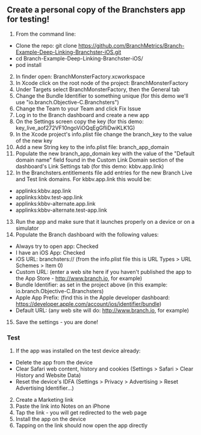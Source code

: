 ## Create a personal copy of the Branchsters app for testing!

1. From the command line:  
  - Clone the repo: git clone https://github.com/BranchMetrics/Branch-Example-Deep-Linking-Branchster-iOS.git  
  - cd Branch-Example-Deep-Linking-Branchster-iOS/  
  - pod install
2. In finder open: BranchMonsterFactory.xcworkspace
3. In Xcode click on the root node of the project: BranchMonsterFactory
4. Under Targets select BranchMonsterFactory, then the General tab
5. Change the Bundle Identifier to something unique (for this demo we'll use "io.branch.Objective-C.Branchsters")
6. Change the Team to your Team and click Fix Issue
7. Log in to the Branch dashboard and create a new app
8. On the Settings screen copy the key (for this demo: key_live_aof272VF10ngoViOQqEgGfliDwiKLK1G)
9. In the Xcode project's info.plist file change the branch_key to the value of the new key
10. Add a new String key to the info.plist file: branch_app_domain
11. Populate the new branch_app_domain key with the value of the "Default domain name" field found in the Custom Link Domain section of the dashboard's Link Settings tab (for this demo: kbbv.app.link)
12. In the Branchsters.entitlements file add entries for the new Branch Live and Test link domains. For kbbv.app.link this would be:
 - applinks:kbbv.app.link
 - applinks:kbbv.test-app.link
 - applinks:kbbv-alternate.app.link
 - applinks:kbbv-alternate.test-app.link
13. Run the app and make sure that it launches properly on a device or on a simulator
14. Populate the Branch dashboard with the following values:
 - Always try to open app: Checked
 - I have an iOS App: Checked
 - iOS URL: branchsters:// (from the info.plist file this is URL Types > URL Schemes > Item 0)
 - Custom URL: (enter a web site here if you haven't published the app to the App Store - http://www.branch.io, for example)
 - Bundle Identifier: as set in the project above (in this example: io.branch.Objective-C.Branchsters)
 - Apple App Prefix: (find this in the Apple developer dashboard: https://developer.apple.com/account/ios/identifier/bundle)
 - Default URL: (any web site will do: http://www.branch.io, for example)
15. Save the settings - you are done!

### Test
1. If the app was installed on the test device already:
 - Delete the app from the device
 - Clear Safari web content, history and cookies (Settings > Safari > Clear History and Website Data)
 - Reset the device's IDFA (Settings > Privacy > Advertising > Reset Advertising Identifier...)
2. Create a Marketing link
3. Paste the link into Notes on an iPhone
4. Tap the link - you will get redirected to the web page
5. Install the app on the device
6. Tapping on the link should now open the app directly
